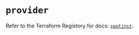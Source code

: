# `provider`

Refer to the Terraform Registory for docs: [`spotinst`](https://registry.terraform.io/providers/spotinst/spotinst/1.145.0/docs).
